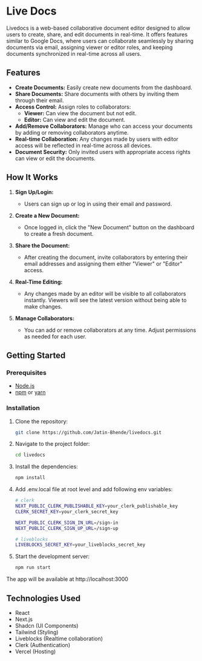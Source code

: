 # Live Docs

Livedocs is a web-based collaborative document editor designed to allow users to create, share, and edit documents in real-time. It offers features similar to Google Docs, where users can collaborate seamlessly by sharing documents via email, assigning viewer or editor roles, and keeping documents synchronized in real-time across all users.

## Features

- **Create Documents:** Easily create new documents from the dashboard.
- **Share Documents:** Share documents with others by inviting them through their email.
- **Access Control:** Assign roles to collaborators:
  - **Viewer:** Can view the document but not edit.
  - **Editor:** Can view and edit the document.
- **Add/Remove Collaborators:** Manage who can access your documents by adding or removing collaborators anytime.
- **Real-time Collaboration:** Any changes made by users with editor access will be reflected in real-time across all devices.
- **Document Security:** Only invited users with appropriate access rights can view or edit the documents.

## How It Works

1. **Sign Up/Login:**
   - Users can sign up or log in using their email and password.
  
2. **Create a New Document:**
   - Once logged in, click the "New Document" button on the dashboard to create a fresh document.

3. **Share the Document:**
   - After creating the document, invite collaborators by entering their email addresses and assigning them either "Viewer" or "Editor" access.

4. **Real-Time Editing:**
   - Any changes made by an editor will be visible to all collaborators instantly. Viewers will see the latest version without being able to make changes.

5. **Manage Collaborators:**
   - You can add or remove collaborators at any time. Adjust permissions as needed for each user.

## Getting Started

### Prerequisites

- [Node.js](https://nodejs.org/)
- [npm](https://www.npmjs.com/) or [yarn](https://yarnpkg.com/)

### Installation

1. Clone the repository:

   ```bash
   git clone https://github.com/Jatin-Bhende/livedocs.git

2. Navigate to the project folder:

   ```bash
   cd livedocs

3. Install the dependencies:

   ```bash
   npm install

4. Add .env.local file at root level and add following env variables:

   ```bash
   # clerk
   NEXT_PUBLIC_CLERK_PUBLISHABLE_KEY=your_clerk_publishable_key
   CLERK_SECRET_KEY=your_clerk_secret_key

   NEXT_PUBLIC_CLERK_SIGN_IN_URL=/sign-in
   NEXT_PUBLIC_CLERK_SIGN_UP_URL=/sign-up

   # liveblocks
   LIVEBLOCKS_SECRET_KEY=your_liveblocks_secret_key

5. Start the development server:

   ```bash
   npm run start

The app will be available at http://localhost:3000

## Technologies Used

- React
- Next.js
- Shadcn (UI Components)
- Tailwind (Styling)
- Liveblocks (Realtime collaboration)
- Clerk (Authentication)
- Vercel (Hosting)
